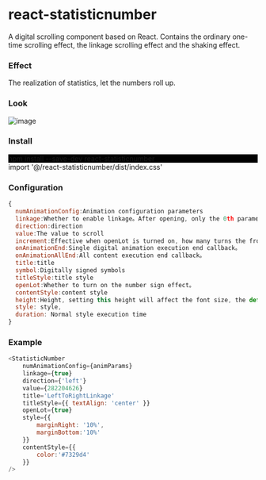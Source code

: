 # react-statisticnumber

 A digital scrolling component based on React. Contains the ordinary one-time scrolling effect, the linkage scrolling effect and the shaking effect.
 
### Effect

The realization of statistics, let the numbers roll up.

### Look

![image](https://github.com/vlinr/statisticnumber/blob/master/readme/scroll.gif)

### Install

  <div style="background:#000">npm install --save-dev react-statisticnumber<br /></div>
  import '@/react-statisticnumber/dist/index.css'

### Configuration
 ```javascript
{  
   numAnimationConfig:Animation configuration parameters  
   linkage:Whether to enable linkage。After opening, only the 0th parameter configuration takes effect。  
   direction:direction  
   value:The value to scroll  
   increment:Effective when openLot is turned on, how many turns the front roll does not move  
   onAnimationEnd:Single digital animation execution end callback。  
   onAnimationAllEnd:All content execution end callback。  
   title:title  
   symbol:Digitally signed symbols  
   titleStyle:title style  
   openLot:Whether to turn on the number sign effect。  
   contentStyle:content style  
   height:Height, setting this height will affect the font size, the default is 30  
   style: style,   
   duration: Normal style execution time  
 }  
 ```
 ### Example
 ```javascript
 <StatisticNumber  
     numAnimationConfig={animParams}  
     linkage={true}    
     direction={'left'}   
     value={282204626}   
     title='LeftToRightLinkage'  
     titleStyle={{ textAlign: 'center' }}  
     openLot={true}  
     style={{  
         marginRight: '10%',  
         marginBottom:'10%'  
     }}  
     contentStyle={{  
         color:'#7329d4'  
     }}  
/>  
```

